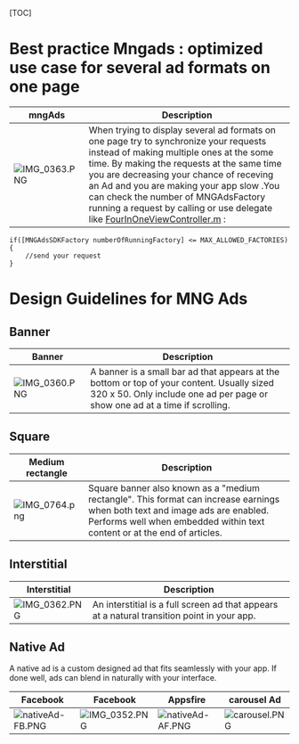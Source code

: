 [TOC]
# Best practice Mngads : optimized use case for several ad formats on one page

mngAds| Description| 
------------- | ------------- |
![IMG_0363.PNG](https://bitbucket.org/repo/aen579/images/3282511754-IMG_0363.PNG) | When trying to display several ad formats on one page try to synchronize your requests instead of making multiple ones at the some time. By making the requests at the same time you are decreasing your chance of receving an Ad and you are making your app slow .You can check the number of MNGAdsFactory running a request by calling or use delegate like [FourInOneViewController.m](https://bitbucket.org/mngcorp/mngads-demo-ios/src/HEAD/Demo/MNG-Ads-SDK/FourInOneViewController.m?at=master) :

```objc
if([MNGAdsSDKFactory numberOfRunningFactory] <= MAX_ALLOWED_FACTORIES){
	//send your request
}
```

# Design Guidelines for MNG Ads

## Banner
Banner | Description| 
------------- | ------------- |
![IMG_0360.PNG](https://bitbucket.org/repo/aen579/images/1141966757-IMG_0360.PNG) | A banner is a small bar ad that appears at the bottom or top of your content. Usually sized 320 x 50. Only include one ad per page or show one ad at a time if scrolling.

## Square

Medium rectangle | Description| 
------------- | ------------- |
![IMG_0764.png](https://bitbucket.org/repo/aen579/images/2977119250-IMG_0764.png) |Square banner also known as a "medium rectangle". This format can increase earnings when both text and image ads are enabled. Performs well when embedded within text content or at the end of articles.

## Interstitial
Interstitial | Description| 
------------- | ------------- |
![IMG_0362.PNG](https://bitbucket.org/repo/aen579/images/1010762236-IMG_0362.PNG) | An interstitial is a full screen ad that appears at a natural transition point in your app.

## Native Ad

A native ad is a custom designed ad that fits seamlessly with your app. If done well, ads can blend in naturally with your interface.


Facebook  | Facebook  | Appsfire | carousel Ad
------------- | ------------- | -------------  | -------------
![nativeAd-FB.PNG](https://bitbucket.org/repo/aen579/images/742207682-nativeAd-FB.PNG) | ![IMG_0352.PNG](https://bitbucket.org/repo/aen579/images/3215310297-IMG_0352.PNG)| ![nativeAd-AF.PNG](https://bitbucket.org/repo/aen579/images/1328641730-nativeAd-AF.PNG)|![carousel.PNG](https://bitbucket.org/repo/aen579/images/2861407784-carousel.PNG)
